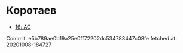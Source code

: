 # Коротаев
- [16: AC](16.md)

Commit: e5b789ae0b19a25e0ff72202dc534783447c08fe
 fetched at: 20201008-184727
